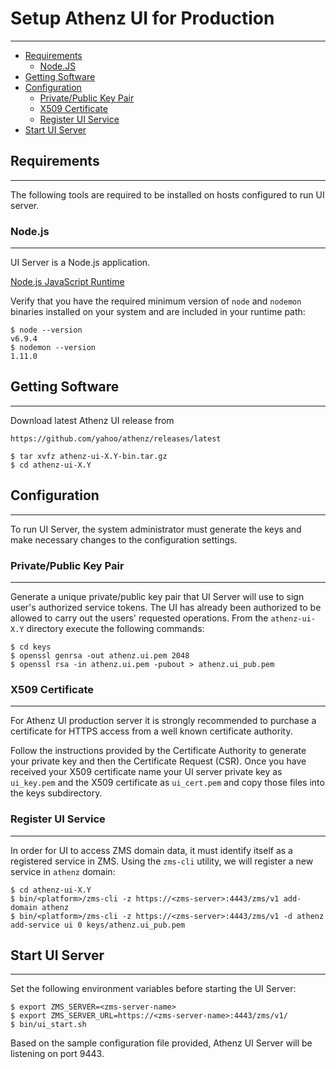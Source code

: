 # Setup Athenz UI for Production
--------------------------------

* [Requirements](#requirements)
    * [Node.JS](#nodejs)
* [Getting Software](#getting-software)
* [Configuration](#configuration)
    * [Private/Public Key Pair](#privatepublic-key-pair)
    * [X509 Certificate](#x509-certificate)
    * [Register UI Service](#register-ui-service)
* [Start UI Server](#start-ui-server)

## Requirements
---------------

The following tools are required to be installed on hosts
configured to run UI server.

### Node.js
-----------

UI Server is a Node.js application.

[Node.js JavaScript Runtime](https://nodejs.org/en/)

Verify that you have the required minimum version of `node` and
`nodemon` binaries installed on your system and are included
in your runtime path:

```shell
$ node --version
v6.9.4
$ nodemon --version
1.11.0
```

## Getting Software
-------------------

Download latest Athenz UI release from

```
https://github.com/yahoo/athenz/releases/latest
```

```shell
$ tar xvfz athenz-ui-X.Y-bin.tar.gz
$ cd athenz-ui-X.Y
```

## Configuration
----------------

To run UI Server, the system administrator must generate the keys
and make necessary changes to the configuration settings.

### Private/Public Key Pair
---------------------------

Generate a unique private/public key pair that UI Server will use
to sign user's authorized service tokens. The UI has already been
authorized to be allowed to carry out the users' requested
operations. From the `athenz-ui-X.Y` directory execute the following
commands:

```shell
$ cd keys
$ openssl genrsa -out athenz.ui.pem 2048
$ openssl rsa -in athenz.ui.pem -pubout > athenz.ui_pub.pem
```

### X509 Certificate
--------------------

For Athenz UI production server it is strongly recommended
to purchase a certificate for HTTPS access from a well known
certificate authority.

Follow the instructions provided by the Certificate Authority to
generate your private key and then the Certificate Request (CSR).
Once you have received your X509 certificate name your UI
server private key as `ui_key.pem` and the X509 certificate
as `ui_cert.pem` and copy those files into the keys subdirectory.

### Register UI Service
------------------------

In order for UI to access ZMS domain data, it must identify itself
as a registered service in ZMS. Using the `zms-cli` utility, we will
register a new service in `athenz` domain:

```shell
$ cd athenz-ui-X.Y
$ bin/<platform>/zms-cli -z https://<zms-server>:4443/zms/v1 add-domain athenz
$ bin/<platform>/zms-cli -z https://<zms-server>:4443/zms/v1 -d athenz add-service ui 0 keys/athenz.ui_pub.pem
```

## Start UI Server
------------------

Set the following environment variables before starting the UI Server:

```shell
$ export ZMS_SERVER=<zms-server-name>
$ export ZMS_SERVER_URL=https://<zms-server-name>:4443/zms/v1/
$ bin/ui_start.sh
```

Based on the sample configuration file provided, Athenz UI Server will be listening
on port 9443.
